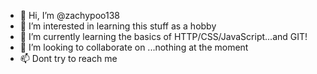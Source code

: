 - 👋 Hi, I’m @zachypoo138
- 👀 I’m interested in learning this stuff as a hobby
- 🌱 I’m currently learning the basics of HTTP/CSS/JavaScript...and GIT!
- 💞️ I’m looking to collaborate on ...nothing at the moment
- 📫 Dont try to reach me

<!---
zachypoo138/zachypoo138 is a ✨ special ✨ repository because its `README.md` (this file) appears on your GitHub profile.
You can click the Preview link to take a look at your changes.
--->
